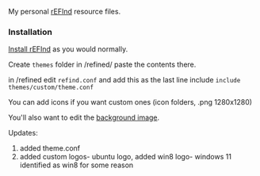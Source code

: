 
My personal [rEFInd](https://www.rodsbooks.com/refind/)  resource files.



### Installation

[Install rEFInd](https://www.rodsbooks.com/refind/installing.html) as you would normally.

Create  `themes` folder in /refined/ paste the contents there.

in /refined edit `refind.conf` and add this as the last line include  `include themes/custom/theme.conf `



You can add icons if you want custom ones (icon folders, .png 1280x1280)



You'll also want to edit the [background image](./background.png).

Updates:
1) added theme.conf
2) added custom logos- ubuntu logo, added win8 logo- windows 11 identified as win8 for some reason

